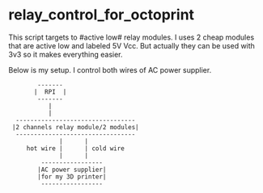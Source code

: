 # relay_control_for_octoprint

This script targets to #active low# relay modules. I uses 2 cheap modules that are active low and labeled 5V Vcc. But actually they can be used with 3v3 so it makes everything easier.

Below is my setup. I control both wires of AC power supplier.

            -------          
           |  RPI  |  
            -------  
               |  
               |  
      ---------------------------------  
     |2 channels relay module/2 modules|  
      ---------------------------------  
                  |      |  
         hot wire |      | cold wire   
                  |      |  
             -----------------   
            |AC power supplier|              
            |for my 3D printer|              
             -----------------  
       
